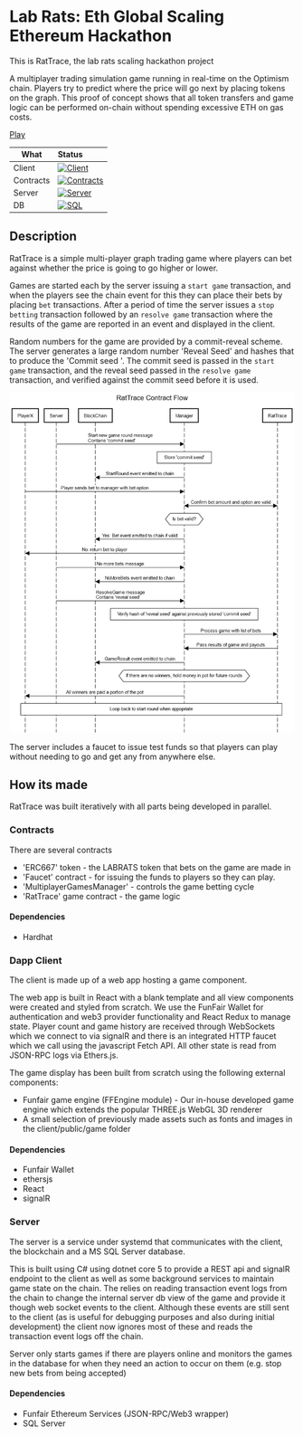 # Lab Rats: Eth Global Scaling Ethereum Hackathon

This is RatTrace, the lab rats scaling hackathon project

A multiplayer trading simulation game running in real-time on the Optimism chain. Players try to predict where the price will go next by placing tokens on the graph. This proof of concept shows that all token transfers and game logic can be performed on-chain without spending excessive ETH on gas costs.

[Play](https://lab-rats-scaling-ethereum.netlify.app)


| What | Status |
| --- | :-- |
| Client | [![Client](https://api.netlify.com/api/v1/badges/0d5cf2c3-b3d6-43b6-805b-265ff6f3cfed/deploy-status)](https://app.netlify.com/sites/lab-rats-scaling-ethereum/deploys) |
| Contracts | [![Contracts](https://github.com/funfair-tech/lab-rats-scaling-ethereum-monorepo/actions/workflows/deploy-contracts.yml/badge.svg)](https://github.com/funfair-tech/lab-rats-scaling-ethereum-monorepo/actions/workflows/deploy-contracts.yml) |
| Server | [![Server](https://teamcity.funfair.io/app/rest/builds/buildType:Labs_EthGlobalScalingEthereum_Server_Master/statusIcon.svg)](https://teamcity.funfair.io/viewType.html?buildTypeId=Labs_EthGlobalScalingEthereum_Server_Master&branch_Labs_EthGlobalScalingEthereum_Server=%3Cdefault%3E&tab=buildTypeStatusDiv) |
| DB | [![SQL](https://github.com/funfair-tech/lab-rats-scaling-ethereum-monorepo/actions/workflows/reformat-sql.yml/badge.svg)](https://github.com/funfair-tech/lab-rats-scaling-ethereum-monorepo/actions/workflows/reformat-sql.yml) |

## Description

RatTrace is a simple multi-player graph trading game where players can bet against whether the price is going to go higher or lower.  

Games are started each by the server issuing a ``start game`` transaction, and when the players see the chain event for this they can place their bets by placing ``bet`` transactions. After a period of time the server issues a ``stop betting`` transaction followed by an ``resolve game`` transaction where the results of the game are reported in an event and displayed in the client.

Random numbers for the game are provided by a commit-reveal scheme.  The server generates a large random number 'Reveal Seed' and hashes that to produce the 'Commit seed '.  The commit seed is passed in the ``start game`` transaction, and the reveal seed passed in the ``resolve game`` transaction, and verified against the commit seed before it is used.

![Sequence Diagram](images/RatTraceContractFlow.png)

The server includes a faucet to issue test funds so that players can play without needing to go and get any from anywhere else.

## How its made

RatTrace was built iteratively with all parts being developed in parallel.

### Contracts

There are several contracts

* 'ERC667' token - the LABRATS token that bets on the game are made in
* 'Faucet' contract - for issuing the funds to players so they can play.
* 'MultiplayerGamesManager' - controls the game betting cycle
* 'RatTrace' game contract - the game logic

#### Dependencies

* Hardhat

### Dapp Client

The client is made up of a web app hosting a game component.

The web app is built in React with a blank template and all view components were created and styled from scratch. We use the FunFair Wallet for authentication and web3 provider functionality and React Redux to manage state. Player count and game history are received through WebSockets which we connect to via signalR and there is an integrated HTTP faucet which we call using the javascript Fetch API. All other state is read from JSON-RPC logs via Ethers.js.  

The game display has been built from scratch using the following external components:

* Funfair game engine (FFEngine module) - Our in-house developed game engine which extends the popular THREE.js WebGL 3D renderer
* A small selection of previously made assets such as fonts and images in the client/public/game folder

#### Dependencies
* Funfair Wallet
* ethersjs
* React
* signalR

### Server

The server is a service under systemd that communicates with the client, the blockchain and a MS SQL Server database.

This is built using C# using dotnet core 5 to provide a REST api and signalR endpoint to the client as well as some background services to maintain game state on the chain.  The relies on reading transaction event logs from the chain to change the internal server db view of the game and provide it though web socket events to the client.  Although these events are still sent to the client (as is useful for debugging purposes and also during initial development) the client now ignores most of these and reads the transaction event logs off the chain.

Server only starts games if there are players online and monitors the games in the database for when they need an action to occur on them (e.g. stop new bets from being accepted)

#### Dependencies
* Funfair Ethereum Services (JSON-RPC/Web3 wrapper)
* SQL Server

